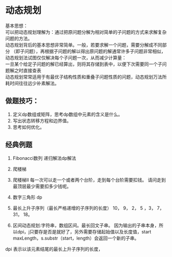 # 动态规划
基本思想：  
可以把动态规划理解为：通过把原问题分解为相对简单的子问题的方式来求解复杂问题的方法。  
动态规划背后的基本思想非常简单。一般，若要求解一个问题，需要分解成不同部分 （即子问题），再根据子问题的解以得出原问题的解通常许多子问题非常相似，动态规划法试图仅仅解决每个子问题一次，从而减少计算量：  
一旦某个给定子问题的解已经算出，则将其存储到表中，以便下次需要同一个子问题解之时直接查表  
动态规划常常适用于有最优子结构性质和重叠子问题性质的问题，动态规划万法所耗时间往往远少补素解法。


## 做题技巧：
1. 定义dp数组或矩阵，思考dp数组中元素的含义是什么。
2. 写出状态转移方程和边界值。
3. 思考如何优化。


## 经典例题

1. Fibonacci数列 递归解法dp解法
2. 爬楼梯
3. 爬楼梯II 每一次可以走一个或者两个台阶，走到每个台阶需要扣钱。
请问走到最顶层最少需要扣多少钱呢。
3. 数字三角形 dp
4. 最长上升子序列（最长严格递增的子序列的长度） 10， 9， 2， 5 ，3， 7，31， 18。

4. 区间动态规划:字符串，数组区间。最长回文子串。
因为输出的子串本身，所以dpi，j只要存是否是就好了，另外需要存储起始值以及长度值，start maxLength，s.substr（start，length）会返回一个新的子串。

dpi 表示以该元素结尾的最长上升子序列的长度，

